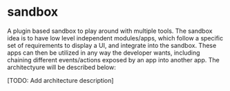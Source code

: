 # sandbox

A plugin based sandbox to play around with multiple tools.
The sandbox idea is to have low level independent modules/apps, which follow a specific set of requirements to display a UI, and integrate into the sandbox. These apps can then be utilized in any way the developer wants, including chaining different events/actions exposed by an app into another app.
The architectyure will be described below:

[TODO: Add architecture description]
